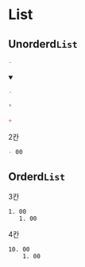 # List
## Unorderd`List`
```md
- 
```
<details open>
    <summary></summary>

```md
- 
```
```md
* 
```
```md
+ 
```


2칸
```md
- 00
```
</details>


## Orderd`List`
3칸
```
1. 00
   1. 00
```


4칸
```
10. 00
    1. 00
```



